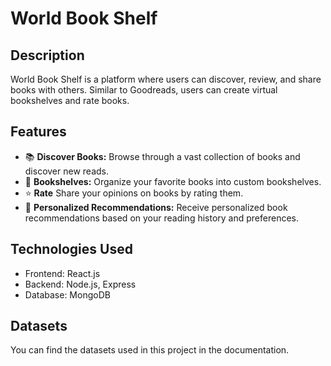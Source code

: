 # World Book Shelf 

## Description

World Book Shelf is a platform where users can discover, review, and share books with others. Similar to Goodreads, users can create virtual bookshelves and rate books.

## Features
- 📚 **Discover Books:** Browse through a vast collection of books and discover new reads.
- 📖 **Bookshelves:** Organize your favorite books into custom bookshelves.
- ⭐ **Rate** Share your opinions on books by rating them.
- 🎉 **Personalized Recommendations:** Receive personalized book recommendations based on your reading history and preferences.

## Technologies Used
- Frontend: React.js
- Backend: Node.js, Express
- Database: MongoDB

## Datasets
You can find the datasets used in this project in the documentation.


